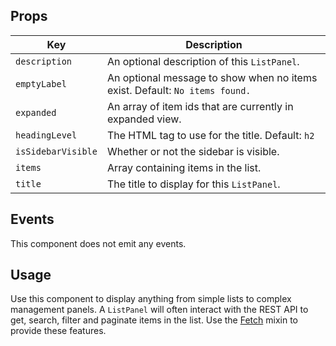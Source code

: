 ## Props

| Key | Description |
| --- | --- |
| `description` | An optional description of this `ListPanel`. |
| `emptyLabel` | An optional message to show when no items exist. Default: `No items found.` |
| `expanded` | An array of item ids that are currently in expanded view. |
| `headingLevel` | The HTML tag to use for the title. Default: `h2` |
| `isSidebarVisible` | Whether or not the sidebar is visible. |
| `items` | Array containing items in the list. |
| `title` | The title to display for this `ListPanel`. |

## Events

This component does not emit any events.

## Usage

Use this component to display anything from simple lists to complex management panels. A `ListPanel` will often interact with the REST API to get, search, filter and paginate items in the list. Use the [Fetch](#/mixins/fetch) mixin to provide these features.
